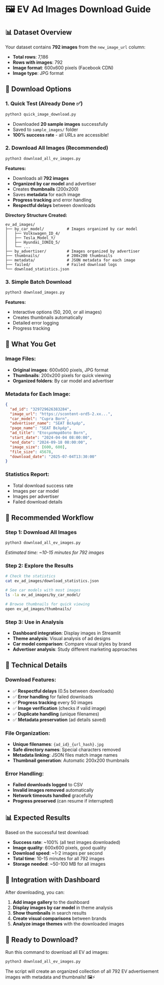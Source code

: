 # 🖼️ EV Ad Images Download Guide

## 📊 **Dataset Overview**

Your dataset contains **792 images** from the `new_image_url` column:
- **Total rows**: 7,186
- **Rows with images**: 792 
- **Image format**: 600x600 pixels (Facebook CDN)
- **Image type**: JPG format

## 🚀 **Download Options**

### **1. Quick Test (Already Done ✅)**
```bash
python3 quick_image_download.py
```
- Downloaded **20 sample images** successfully
- Saved to `sample_images/` folder
- **100% success rate** - all URLs are accessible!

### **2. Download All Images (Recommended)**
```bash
python3 download_all_ev_images.py
```
**Features:**
- Downloads all **792 images**
- **Organized by car model** and advertiser
- Creates **thumbnails** (200x200)
- Saves **metadata** for each image
- **Progress tracking** and error handling
- **Respectful delays** between downloads

**Directory Structure Created:**
```
ev_ad_images/
├── by_car_model/          # Images organized by car model
│   ├── Volkswagen_ID_4/
│   ├── Tesla_Model_Y/
│   ├── Hyundai_IONIQ_5/
│   └── ...
├── by_advertiser/         # Images organized by advertiser
├── thumbnails/            # 200x200 thumbnails
├── metadata/              # JSON metadata for each image
├── failed/                # Failed download logs
└── download_statistics.json
```

### **3. Simple Batch Download**
```bash
python3 download_images.py
```
**Features:**
- Interactive options (50, 200, or all images)
- Creates thumbnails automatically
- Detailed error logging
- Progress tracking

## 📁 **What You Get**

### **Image Files:**
- **Original images**: 600x600 pixels, JPG format
- **Thumbnails**: 200x200 pixels for quick viewing
- **Organized folders**: By car model and advertiser

### **Metadata for Each Image:**
```json
{
  "ad_id": "329729626383284",
  "image_url": "https://scontent-ord5-2.xx...",
  "car_model": "Cupra Born",
  "advertiser_name": "SEAT Βελμάρ",
  "page_name": "SEAT Βελμάρ",
  "ad_title": "Ετοιμοπαράδοτο Born",
  "start_date": "2024-04-04 08:00:00",
  "end_date": "2024-09-18 08:00:00",
  "image_size": [600, 600],
  "file_size": 45678,
  "download_date": "2025-07-04T13:30:00"
}
```

### **Statistics Report:**
- Total download success rate
- Images per car model
- Images per advertiser
- Failed download details

## 🎯 **Recommended Workflow**

### **Step 1: Download All Images**
```bash
python3 download_all_ev_images.py
```
*Estimated time: ~10-15 minutes for 792 images*

### **Step 2: Explore the Results**
```bash
# Check the statistics
cat ev_ad_images/download_statistics.json

# See car models with most images
ls -la ev_ad_images/by_car_model/

# Browse thumbnails for quick viewing
open ev_ad_images/thumbnails/
```

### **Step 3: Use in Analysis**
- **Dashboard integration**: Display images in Streamlit
- **Theme analysis**: Visual analysis of ad designs
- **Car model comparison**: Compare visual styles by brand
- **Advertiser analysis**: Study different marketing approaches

## 🔧 **Technical Details**

### **Download Features:**
- ✅ **Respectful delays** (0.5s between downloads)
- ✅ **Error handling** for failed downloads
- ✅ **Progress tracking** every 50 images
- ✅ **Image verification** (checks if valid image)
- ✅ **Duplicate handling** (unique filenames)
- ✅ **Metadata preservation** (ad details saved)

### **File Organization:**
- **Unique filenames**: `{ad_id}_{url_hash}.jpg`
- **Safe directory names**: Special characters removed
- **Metadata linking**: JSON files match image names
- **Thumbnail generation**: Automatic 200x200 thumbnails

### **Error Handling:**
- **Failed downloads logged** to CSV
- **Invalid images removed** automatically
- **Network timeouts handled** gracefully
- **Progress preserved** (can resume if interrupted)

## 📊 **Expected Results**

Based on the successful test download:
- **Success rate**: ~100% (all test images downloaded)
- **Image quality**: 600x600 pixels, good quality
- **Download speed**: ~1-2 images per second
- **Total time**: 10-15 minutes for all 792 images
- **Storage needed**: ~50-100 MB for all images

## 🎨 **Integration with Dashboard**

After downloading, you can:
1. **Add image gallery** to the dashboard
2. **Display images by car model** in theme analysis
3. **Show thumbnails** in search results
4. **Create visual comparisons** between brands
5. **Analyze image themes** with the downloaded images

## 🚀 **Ready to Download?**

Run this command to download all EV ad images:
```bash
python3 download_all_ev_images.py
```

The script will create an organized collection of all 792 EV advertisement images with metadata and thumbnails! 🖼️⚡
